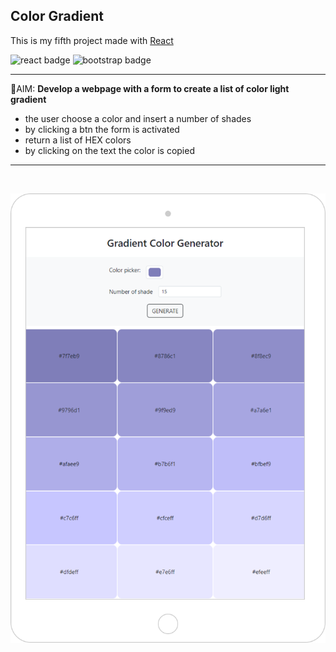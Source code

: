 
## Color Gradient
This is my fifth project made with <a href="https://react.dev/"> React </a>


<img src="https://img.shields.io/badge/REACT-%5E18.2.0-blue" alt="react badge" /> <img src="https://img.shields.io/badge/Bootstrap-^5.2.2-blueviolet " alt="bootstrap badge"/>

<hr/>

📌AIM: **Develop a webpage with a form to create a list of color light gradient**
- the user choose a color and insert a number of shades
- by clicking a btn the form is activated 
- return a list of HEX colors
- by clicking on the text the color is copied 


<hr/>


<br/>

<p align="center">
 <img src="public/react-color-gradient-ipad.png" alt="cover img" width="600"/>  
</p>
<br/>
